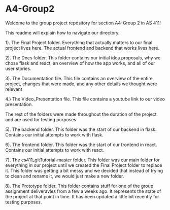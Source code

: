 # A4-Group2
Welcome to the group project repository for section A4-Group 2 in AS 411!

This readme will explain how to navigate our directory.

1). The Final Project folder.  Everything that actually matters to our final project lives here.  The actual frontend and backend that works lives here.  

2). The Docs folder.  This folder contains our initial idea proposals, why we chose flask and react, an overview of how the app works, and all of our user stories.

3). The Documentation file.  This file contains an overview of the entire project, changes that were made, and any other details we thought were relevant

4.) The Video_Presentation file.  This file contains a youtube link to our video presentation.

The rest of the folders were made throughout the duration of the project and are used for testing purposes

5). The backend folder.  This folder was the start of our backend in flask.  Contains our initial attempts to work with flask.

6). The frontend folder.  This folder was the start of our frontend in react.  Contains our initial attempts to work with react.

7). The cs411_gitTutorial-master folder.  This folder was our main folder for everything in our project until we created the Final Project folder to replace it.  This folder was getting a bit messy and we decided that instead of trying to clean and rename it, we would just make a new folder.

8). The Prototype folder.  This folder contains stuff for one of the group assignment deliveravles from a few a weeks ago.  It represents the state of the project at that point in time.  It has been updated a little bit recently for testing purposes.
